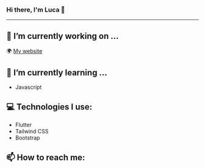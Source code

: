 ### Hi there, I'm Luca 👋
<hr>

## 🔭 I’m currently working on ...


🌍 <a href="https://github.com/Luca180405/mywebsite" >My website</a>


## 🌱 I’m currently learning ...

- Javascript 

## 💻 Technologies I use:

- Flutter<br>
- Tailwind CSS<br>
- Bootstrap<br>

## 📫 How to reach me:
